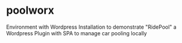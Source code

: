 # poolworx
Environment with Wordpress Installation to demonstrate "RidePool" a Wordpress Plugin with SPA to manage car pooling locally
